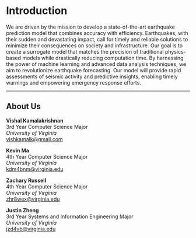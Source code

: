 # Introduction

We are driven by the mission to develop a state-of-the-art earthquake prediction model that combines accuracy with efficiency. Earthquakes, with their sudden and devastating impact, call for timely and reliable solutions to minimize their consequences on society and infrastructure. Our goal is to create a surrogate model that matches the precision of traditional physics-based models while drastically reducing computation time. By harnessing the power of machine learning and advanced data analysis techniques, we aim to revolutionize earthquake forecasting. Our model will provide rapid assessments of seismic activity and predictive insights, enabling timely warnings and empowering emergency response efforts.

- - -
## About Us
__Vishal Kamalakrishnan__  
3rd Year Computer Science Major  
_University of Virginia_  
vishkamalk@gmail.com

__Kevin Ma__  
4th Year Computer Science Major  
_University of Virginia_   
kdm4bnm@virginia.edu

__Zachary Russell__  
4th Year Computer Science Major  
_University of Virginia_  
zhr8wex@virginia.edu

__Justin Zheng__  
3rd Year Systems and Information Engineering Major  
_University of Virginia_  
jzd4vb@virginia.edu

```{tableofcontents}
